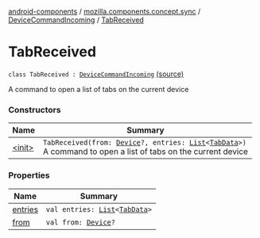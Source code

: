 [android-components](../../../index.md) / [mozilla.components.concept.sync](../../index.md) / [DeviceCommandIncoming](../index.md) / [TabReceived](./index.md)

# TabReceived

`class TabReceived : `[`DeviceCommandIncoming`](../index.md) [(source)](https://github.com/mozilla-mobile/android-components/blob/master/components/concept/sync/src/main/java/mozilla/components/concept/sync/AccountEvent.kt#L40)

A command to open a list of tabs on the current device

### Constructors

| Name | Summary |
|---|---|
| [&lt;init&gt;](-init-.md) | `TabReceived(from: `[`Device`](../../-device/index.md)`?, entries: `[`List`](https://kotlinlang.org/api/latest/jvm/stdlib/kotlin.collections/-list/index.html)`<`[`TabData`](../../-tab-data/index.md)`>)`<br>A command to open a list of tabs on the current device |

### Properties

| Name | Summary |
|---|---|
| [entries](entries.md) | `val entries: `[`List`](https://kotlinlang.org/api/latest/jvm/stdlib/kotlin.collections/-list/index.html)`<`[`TabData`](../../-tab-data/index.md)`>` |
| [from](from.md) | `val from: `[`Device`](../../-device/index.md)`?` |
